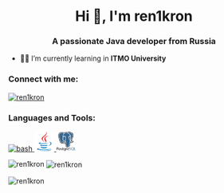 <!--
**ren1kron/ren1kron** is a ✨ _special_ ✨ repository because its `README.md` (this file) appears on your GitHub profile.

Here are some ideas to get you started:

- 🔭 I’m currently working on ...
- 🌱 I’m currently learning ...
- 👯 I’m looking to collaborate on ...
- 🤔 I’m looking for help with ...
- 💬 Ask me about ...
- 📫 How to reach me: ...
- 😄 Pronouns: ...
- ⚡ Fun fact: ...
-->

<h1 align="center">Hi 👋, I'm ren1kron</h1>
<h3 align="center">A passionate Java developer from Russia</h3>

- 🧑‍🎓 I’m currently learning in **ITMO University**

<h3 align="left">Connect with me:</h3>
<p align="left">
<a href="https://www.leetcode.com/ren1kron" target="blank"><img align="center" src="https://raw.githubusercontent.com/rahuldkjain/github-profile-readme-generator/master/src/images/icons/Social/leet-code.svg" alt="ren1kron" height="30" width="40" /></a>
</p>

<h3 align="left">Languages and Tools:</h3>
<p align="left"> <a href="https://www.gnu.org/software/bash/" target="_blank" rel="noreferrer"> <img src="https://www.vectorlogo.zone/logos/gnu_bash/gnu_bash-icon.svg" alt="bash" width="40" height="40"/> </a> <a href="https://www.java.com" target="_blank" rel="noreferrer"> <img src="https://raw.githubusercontent.com/devicons/devicon/master/icons/java/java-original.svg" alt="java" width="40" height="40"/> </a> <a href="https://www.postgresql.org" target="_blank" rel="noreferrer"> <img src="https://raw.githubusercontent.com/devicons/devicon/master/icons/postgresql/postgresql-original-wordmark.svg" alt="postgresql" width="40" height="40"/> </a> </p>

<p><img align="left" src="https://github-readme-stats.vercel.app/api/top-langs?username=ren1kron&show_icons=true&locale=en&layout=compact" alt="ren1kron" /></p>

<p>&nbsp;<img align="center" src="https://github-readme-stats.vercel.app/api?username=ren1kron&show_icons=true&locale=en" alt="ren1kron" /></p>

<p><img align="center" src="https://github-readme-streak-stats.herokuapp.com/?user=ren1kron&" alt="ren1kron" /></p>
